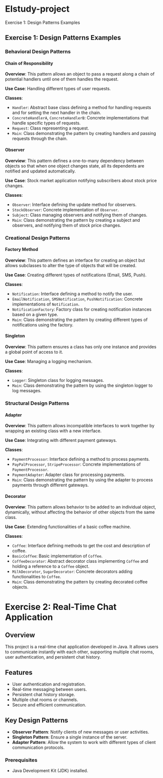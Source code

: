 # EIstudy-project
Exercise 1: Design Patterns Examples

## Exercise 1: Design Patterns Examples

### Behavioral Design Patterns

#### Chain of Responsibility

**Overview**: This pattern allows an object to pass a request along a chain of potential handlers until one of them handles the request.

**Use Case**: Handling different types of user requests.

**Classes**:
- `Handler`: Abstract base class defining a method for handling requests and for setting the next handler in the chain.
- `ConcreteHandlerA`, `ConcreteHandlerB`: Concrete implementations that handle specific types of requests.
- `Request`: Class representing a request.
- `Main`: Class demonstrating the pattern by creating handlers and passing requests through the chain.

#### Observer

**Overview**: This pattern defines a one-to-many dependency between objects so that when one object changes state, all its dependents are notified and updated automatically.

**Use Case**: Stock market application notifying subscribers about stock price changes.

**Classes**:
- `Observer`: Interface defining the update method for observers.
- `StockObserver`: Concrete implementation of `Observer`.
- `Subject`: Class managing observers and notifying them of changes.
- `Main`: Class demonstrating the pattern by creating a subject and observers, and notifying them of stock price changes.

### Creational Design Patterns

#### Factory Method

**Overview**: This pattern defines an interface for creating an object but allows subclasses to alter the type of objects that will be created.

**Use Case**: Creating different types of notifications (Email, SMS, Push).

**Classes**:
- `Notification`: Interface defining a method to notify the user.
- `EmailNotification`, `SMSNotification`, `PushNotification`: Concrete implementations of `Notification`.
- `NotificationFactory`: Factory class for creating notification instances based on a given type.
- `Main`: Class demonstrating the pattern by creating different types of notifications using the factory.

#### Singleton

**Overview**: This pattern ensures a class has only one instance and provides a global point of access to it.

**Use Case**: Managing a logging mechanism.

**Classes**:
- `Logger`: Singleton class for logging messages.
- `Main`: Class demonstrating the pattern by using the singleton logger to log messages.

### Structural Design Patterns

#### Adapter

**Overview**: This pattern allows incompatible interfaces to work together by wrapping an existing class with a new interface.

**Use Case**: Integrating with different payment gateways.

**Classes**:
- `PaymentProcessor`: Interface defining a method to process payments.
- `PayPalProcessor`, `StripeProcessor`: Concrete implementations of `PaymentProcessor`.
- `PaymentAdapter`: Adapter class for processing payments.
- `Main`: Class demonstrating the pattern by using the adapter to process payments through different gateways.

#### Decorator

**Overview**: This pattern allows behavior to be added to an individual object, dynamically, without affecting the behavior of other objects from the same class.

**Use Case**: Extending functionalities of a basic coffee machine.

**Classes**:
- `Coffee`: Interface defining methods to get the cost and description of coffee.
- `BasicCoffee`: Basic implementation of `Coffee`.
- `CoffeeDecorator`: Abstract decorator class implementing `Coffee` and holding a reference to a `Coffee` object.
- `MilkDecorator`, `SugarDecorator`: Concrete decorators adding functionalities to `Coffee`.
- `Main`: Class demonstrating the pattern by creating decorated coffee objects.

# Exercise 2: Real-Time Chat Application

## Overview

This project is a real-time chat application developed in Java. It allows users to communicate instantly with each other, supporting multiple chat rooms, user authentication, and persistent chat history.

## Features

- User authentication and registration.
- Real-time messaging between users.
- Persistent chat history storage.
- Multiple chat rooms or channels.
- Secure and efficient communication.

## Key Design Patterns

- **Observer Pattern**: Notify clients of new messages or user activities.
- **Singleton Pattern**: Ensure a single instance of the server.
- **Adapter Pattern**: Allow the system to work with different types of client communication protocols.

### Prerequisites

- Java Development Kit (JDK) installed.

